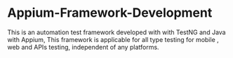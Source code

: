 # Appium-Framework-Development

This is an automation test framework developed with with TestNG and Java with Appium, This framework is applicable for all type testing for mobile , web and APIs testing, independent of any platforms.
